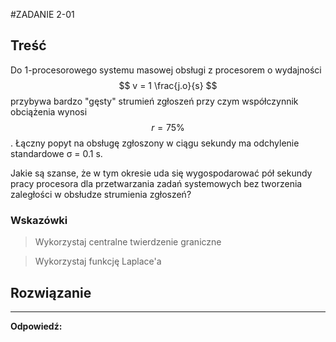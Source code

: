 #ZADANIE 2-01

## Treść

Do 1-procesorowego systemu masowej obsługi z procesorem o wydajności $$ v = 1 \frac{j.o}{s} $$ przybywa bardzo "gęsty" strumień zgłoszeń
przy czym współczynnik obciążenia wynosi $$ r = 75\% $$.
Łączny popyt na obsługę zgłoszony w ciągu sekundy ma odchylenie standardowe σ = 0.1 s.

Jakie są szanse, że w tym okresie uda się wygospodarować pół sekundy pracy procesora dla przetwarzania zadań systemowych bez tworzenia zaległości w obsłudze strumienia zgłoszeń?

### Wskazówki

> Wykorzystaj centralne twierdzenie graniczne

> Wykorzystaj funkcję Laplace'a

## Rozwiązanie



----------
**Odpowiedź:**


 



